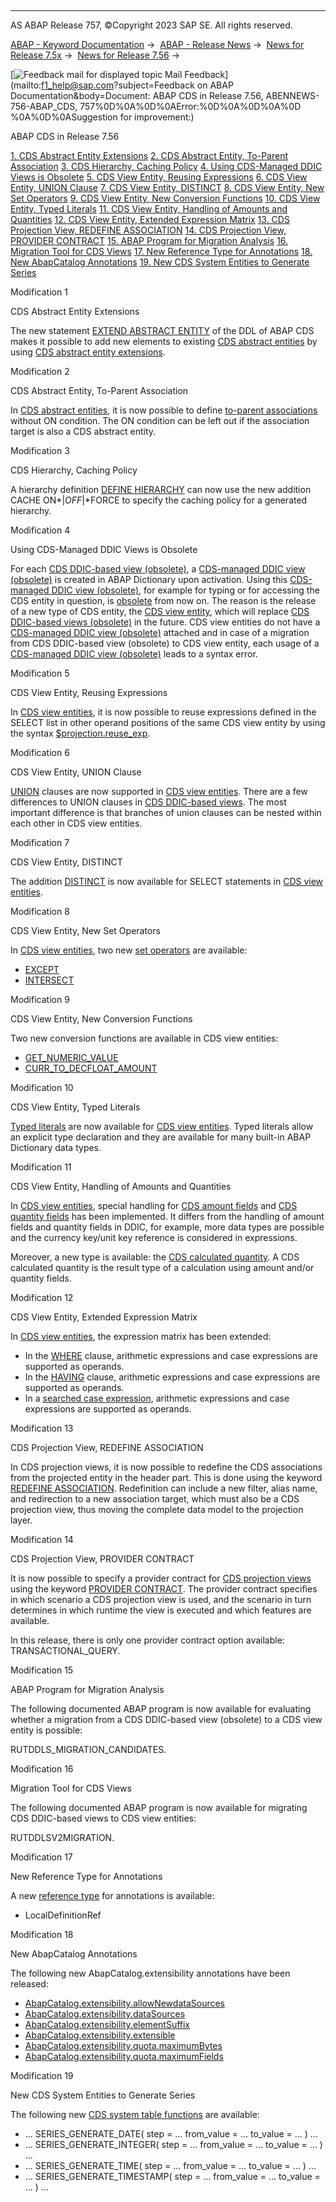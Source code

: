   

* * *

AS ABAP Release 757, ©Copyright 2023 SAP SE. All rights reserved.

[ABAP - Keyword Documentation](javascript:call_link\('abenabap.htm'\)) →  [ABAP - Release News](javascript:call_link\('abennews.htm'\)) →  [News for Release 7.5x](javascript:call_link\('abennews-75.htm'\)) →  [News for Release 7.56](javascript:call_link\('abennews-756.htm'\)) → 

 [![](Mail.gif?object=Mail.gif&sap-language=EN "Feedback mail for displayed topic") Mail Feedback](mailto:f1_help@sap.com?subject=Feedback on ABAP Documentation&body=Document: ABAP CDS in Release 7.56, ABENNEWS-756-ABAP_CDS, 757%0D%0A%0D%0AError:%0D%0A%0D%0A%0D
%0A%0D%0ASuggestion for improvement:)

ABAP CDS in Release 7.56

[1\. CDS Abstract Entity Extensions](#!ABAP_MODIFICATION_1@1@)
[2\. CDS Abstract Entity, To-Parent Association](#!ABAP_MODIFICATION_2@2@)
[3\. CDS Hierarchy, Caching Policy](#!ABAP_MODIFICATION_3@3@)
[4\. Using CDS-Managed DDIC Views is Obsolete](#!ABAP_MODIFICATION_4@4@)
[5\. CDS View Entity, Reusing Expressions](#!ABAP_MODIFICATION_5@5@)
[6\. CDS View Entity, UNION Clause](#!ABAP_MODIFICATION_6@6@)
[7\. CDS View Entity, DISTINCT](#!ABAP_MODIFICATION_7@7@)
[8\. CDS View Entity, New Set Operators](#!ABAP_MODIFICATION_8@8@)
[9\. CDS View Entity, New Conversion Functions](#!ABAP_MODIFICATION_9@9@)
[10\. CDS View Entity, Typed Literals](#!ABAP_MODIFICATION_10@10@)
[11\. CDS View Entity, Handling of Amounts and Quantities](#!ABAP_MODIFICATION_11@11@)
[12\. CDS View Entity, Extended Expression Matrix](#!ABAP_MODIFICATION_12@12@)
[13\. CDS Projection View, REDEFINE ASSOCIATION](#!ABAP_MODIFICATION_13@13@)
[14\. CDS Projection View, PROVIDER CONTRACT](#!ABAP_MODIFICATION_14@14@)
[15\. ABAP Program for Migration Analysis](#!ABAP_MODIFICATION_15@15@)
[16\. Migration Tool for CDS Views](#!ABAP_MODIFICATION_16@16@)
[17\. New Reference Type for Annotations](#!ABAP_MODIFICATION_17@17@)
[18\. New AbapCatalog Annotations](#!ABAP_MODIFICATION_18@18@)
[19\. New CDS System Entities to Generate Series](#!ABAP_MODIFICATION_19@19@)

Modification 1   

CDS Abstract Entity Extensions

The new statement [EXTEND ABSTRACT ENTITY](javascript:call_link\('abencds_extend_abstract_entity.htm'\)) of the DDL of ABAP CDS makes it possible to add new elements to existing [CDS abstract entities](javascript:call_link\('abencds_abstract_entity_glosry.htm'\) "Glossary Entry") by using [CDS abstract entity extensions](javascript:call_link\('abencds_abs_entity_extend_glosry.htm'\) "Glossary Entry").

Modification 2   

CDS Abstract Entity, To-Parent Association

In [CDS abstract entities](javascript:call_link\('abencds_abstract_entity_glosry.htm'\) "Glossary Entry"), it is now possible to define [to-parent associations](javascript:call_link\('abento_parent_association_glosry.htm'\) "Glossary Entry") without ON condition. The ON condition can be left out if the association target is also a CDS abstract entity.

Modification 3   

CDS Hierarchy, Caching Policy

A hierarchy definition [DEFINE HIERARCHY](javascript:call_link\('abencds_f1_define_hierarchy.htm'\)) can now use the new addition CACHE ON*|*OFF*|*FORCE to specify the caching policy for a generated hierarchy.

Modification 4   

Using CDS-Managed DDIC Views is Obsolete

For each [CDS DDIC-based view (obsolete)](javascript:call_link\('abencds_v1_view_glosry.htm'\) "Glossary Entry"), a [CDS-managed DDIC view (obsolete)](javascript:call_link\('abencds_mngdddic_view_glosry.htm'\) "Glossary Entry") is created in ABAP Dictionary upon activation. Using this [CDS-managed DDIC view (obsolete)](javascript:call_link\('abencds_mngdddic_view_glosry.htm'\) "Glossary Entry"), for example for typing or for accessing the CDS entity in question, is [obsolete](javascript:call_link\('abencds_access_obsolete.htm'\)) from now on. The reason is the release of a new type of CDS entity, the [CDS view entity](javascript:call_link\('abencds_v2_view_glosry.htm'\) "Glossary Entry"), which will replace [CDS DDIC-based views (obsolete)](javascript:call_link\('abencds_v1_view_glosry.htm'\) "Glossary Entry") in the future. CDS view entities do not have a [CDS-managed DDIC view (obsolete)](javascript:call_link\('abencds_mngdddic_view_glosry.htm'\) "Glossary Entry") attached and in case of a migration from CDS DDIC-based view (obsolete) to CDS view entity, each usage of a [CDS-managed DDIC view (obsolete)](javascript:call_link\('abencds_mngdddic_view_glosry.htm'\) "Glossary Entry") leads to a syntax error.

Modification 5   

CDS View Entity, Reusing Expressions

In [CDS view entities](javascript:call_link\('abencds_v2_view_glosry.htm'\) "Glossary Entry"), it is now possible to reuse expressions defined in the SELECT list in other operand positions of the same CDS view entity by using the syntax [$projection.reuse\_exp](javascript:call_link\('abencds_reusable_expression_v2.htm'\)).

Modification 6   

CDS View Entity, UNION Clause

[UNION](javascript:call_link\('abencds_union_v2.htm'\)) clauses are now supported in [CDS view entities](javascript:call_link\('abencds_v2_view_glosry.htm'\) "Glossary Entry"). There are a few differences to UNION clauses in [CDS DDIC-based views](javascript:call_link\('abencds_v1_view_glosry.htm'\) "Glossary Entry"). The most important difference is that branches of union clauses can be nested within each other in CDS view entities.

Modification 7   

CDS View Entity, DISTINCT

The addition [DISTINCT](javascript:call_link\('abencds_select_statement_v2.htm'\)) is now available for SELECT statements in [CDS view entities](javascript:call_link\('abencds_v2_view_glosry.htm'\) "Glossary Entry").

Modification 8   

CDS View Entity, New Set Operators

In [CDS view entities](javascript:call_link\('abencds_v2_view_glosry.htm'\) "Glossary Entry"), two new [set operators](javascript:call_link\('abencds_set_operators_glosry.htm'\) "Glossary Entry") are available:

-   [EXCEPT](javascript:call_link\('abencds_except_v2.htm'\))
-   [INTERSECT](javascript:call_link\('abencds_intersect_v2.htm'\))

Modification 9   

CDS View Entity, New Conversion Functions

Two new conversion functions are available in CDS view entities:

-   [GET\_NUMERIC\_VALUE](javascript:call_link\('abencds_conv_func_unit_curr_v2.htm'\))
-   [CURR\_TO\_DECFLOAT\_AMOUNT](javascript:call_link\('abencds_conv_func_unit_curr_v2.htm'\))

Modification 10   

CDS View Entity, Typed Literals

[Typed literals](javascript:call_link\('abencds_typed_literal_v2.htm'\)) are now available for [CDS view entities](javascript:call_link\('abencds_v2_view_glosry.htm'\) "Glossary Entry"). Typed literals allow an explicit type declaration and they are available for many built-in ABAP Dictionary data types.

Modification 11   

CDS View Entity, Handling of Amounts and Quantities

In [CDS view entities](javascript:call_link\('abencds_v2_view_glosry.htm'\) "Glossary Entry"), special handling for [CDS amount fields](javascript:call_link\('abencds_amount_field.htm'\)) and [CDS quantity fields](javascript:call_link\('abencds_quantity_field.htm'\)) has been implemented. It differs from the handling of amount fields and quantity fields in DDIC, for example, more data types are possible and the currency key/unit key reference is considered in expressions.

Moreover, a new type is available: the [CDS calculated quantity](javascript:call_link\('abencds_calculated_quantity.htm'\)). A CDS calculated quantity is the result type of a calculation using amount and/or quantity fields.

Modification 12   

CDS View Entity, Extended Expression Matrix

In [CDS view entities](javascript:call_link\('abencds_v2_view_glosry.htm'\) "Glossary Entry"), the expression matrix has been extended:

-   In the [WHERE](javascript:call_link\('abencds_where_clause_v2.htm'\)) clause, arithmetic expressions and case expressions are supported as operands.
-   In the [HAVING](javascript:call_link\('abencds_having_clause_v2.htm'\)) clause, arithmetic expressions and case expressions are supported as operands.
-   In a [searched case expression](javascript:call_link\('abencds_searched_case_expr_v2.htm'\)), arithmetic expressions and case expressions are supported as operands.

Modification 13   

CDS Projection View, REDEFINE ASSOCIATION

In CDS projection views, it is now possible to redefine the CDS associations from the projected entity in the header part. This is done using the keyword [REDEFINE ASSOCIATION](javascript:call_link\('abencds_proj_view_redefined_assoc.htm'\)). Redefinition can include a new filter, alias name, and redirection to a new association target, which must also be a CDS projection view, thus moving the complete data model to the projection layer.

Modification 14   

CDS Projection View, PROVIDER CONTRACT

It is now possible to specify a provider contract for [CDS projection views](javascript:call_link\('abencds_projection_view_glosry.htm'\) "Glossary Entry") using the keyword [PROVIDER CONTRACT](javascript:call_link\('abencds_pv_provider_contract.htm'\)). The provider contract specifies in which scenario a CDS projection view is used, and the scenario in turn determines in which runtime the view is executed and which features are available.

In this release, there is only one provider contract option available: TRANSACTIONAL\_QUERY.

Modification 15   

ABAP Program for Migration Analysis

The following documented ABAP program is now available for evaluating whether a migration from a CDS DDIC-based view (obsolete) to a CDS view entity is possible:

RUTDDLS\_MIGRATION\_CANDIDATES.

Modification 16   

Migration Tool for CDS Views

The following documented ABAP program is now available for migrating CDS DDIC-based views to CDS view entities:

RUTDDLSV2MIGRATION.

Modification 17   

New Reference Type for Annotations

A new [reference type](javascript:call_link\('abencds_f1_define_annotation_type.htm'\)) for annotations is available:

-   LocalDefinitionRef

Modification 18   

New AbapCatalog Annotations

The following new AbapCatalog.extensibility annotations have been released:

-   [AbapCatalog.extensibility.allowNewdataSources](javascript:call_link\('abencds_view_entity_anno.htm'\))
-   [AbapCatalog.extensibility.dataSources](javascript:call_link\('abencds_view_entity_anno.htm'\))
-   [AbapCatalog.extensibility.elementSuffix](javascript:call_link\('abencds_f1_entity_annotations.htm'\))
-   [AbapCatalog.extensibility.extensible](javascript:call_link\('abencds_f1_entity_annotations.htm'\))
-   [AbapCatalog.extensibility.quota.maximumBytes](javascript:call_link\('abencds_f1_entity_annotations.htm'\))
-   [AbapCatalog.extensibility.quota.maximumFields](javascript:call_link\('abencds_f1_entity_annotations.htm'\))

Modification 19   

New CDS System Entities to Generate Series

The following new [CDS system table functions](javascript:call_link\('abencds_series_generators.htm'\)) are available:

-   ... SERIES\_GENERATE\_DATE( step = ... from\_value = ... to\_value = ... ) ...
-   ... SERIES\_GENERATE\_INTEGER( step = ... from\_value = ... to\_value = ... ) ...
-   ... SERIES\_GENERATE\_TIME( step = ... from\_value = ... to\_value = ... ) ...
-   ... SERIES\_GENERATE\_TIMESTAMP( step = ... from\_value = ... to\_value = ... ) ...